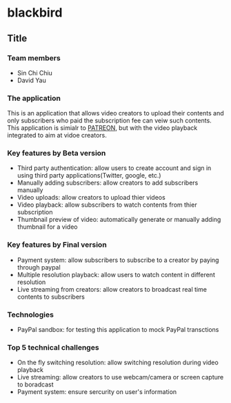 # blackbird

## Title

### Team members
- Sin Chi Chiu
- David Yau

### The application
This is an application that allows video creators to upload their contents and only subscribers who paid the subscription fee can veiw such contents. This application is simialr to [PATREON](https://www.patreon.com/), but with the video playback integrated to aim at vidoe creators. 

### Key features by Beta version
- Third party authentication: allow users to create account and sign in using third party applications(Twitter, google, etc.)
- Manually adding subscribers: allow creators to add subscribers manually
- Video uploads: allow creators to upload thier videos
- Video playback: allow subscribers to watch contents from thier subscription
- Thumbnail preview of video: automatically generate or manually adding thumbnail for a video

### Key features by Final version
- Payment system: allow subscribers to subscribe to a creator by paying through paypal
- Multiple resolution playback: allow users to watch content in different resolution
- Live streaming from creators: allow creators to broadcast real time contents to subscribers

### Technologies
- PayPal sandbox: for testing this application to mock PayPal transctions

### Top 5 technical challenges
- On the fly switching resolution: allow switching resolution during video playback
- Live streaming: allow creators to use webcam/camera or screen capture to boradcast
- Payment system: ensure sercurity on user's information
